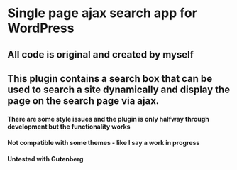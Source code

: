 # Single page ajax search app for WordPress

## All code is original and created by myself

## This plugin contains a search box that can be used to search a site dynamically and display the page on the search page via ajax.

#### There are some style issues and the plugin is only halfway through development but the functionality works

#### Not compatible with some themes - like I say a work in progress

#### Untested with Gutenberg
